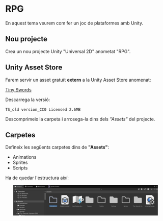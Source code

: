 # RPG

En aquest tema veurem com fer un joc de plataformes amb Unity.

## Nou projecte

Crea un nou projecte Unity "Universal 2D" anometat "RPG".

## Unity Asset Store

Farem servir un asset gratuït **extern** a la Unity Asset Store anomenat:

[Tiny Swords](https://pixelfrog-assets.itch.io/tiny-swords)

Descarrega la versió:

```text
TS_old version_CC0 Licensed 2.6MB
```

Descomprimeix la carpeta i arrosega-la dins dels *"Assets"* del projecte.

## Carpetes

Defineix les següents carpetes dins de **"Assets"**:

- Animations
- Sprites
- Scripts

Ha de quedar l'estructura així:

<center>
<img src="./assets/assets-initial.png" style="width: 90%; max-width: 600px">
</center>
<br/>